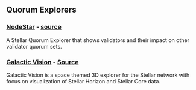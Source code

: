 ## Quorum Explorers

### [NodeStar](https://itunes.apple.com/us/app/nodestar-for-stellar/id1425168670?mt=8) - [source](https://github.com/foundero/NodeStar)   
A Stellar Quorum Explorer that shows validators and their impact on other validator quorum sets.
&nbsp;

### [Galactic Vision](http://galactic.vision) - [Source](https://github.com/jaredglastetter/galactic.vision)
Galactic Vision is a space themed 3D explorer for the Stellar network with focus on visualization of Stellar Horizon and Stellar Core data.
